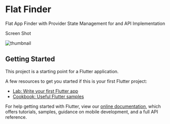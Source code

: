 # Flat Finder

Flat App Finder with Provider State Management for and API Implementation

Screen Shot 

![thumbnail](https://user-images.githubusercontent.com/63090705/124343110-453b9280-dbf3-11eb-9391-41730c208b68.png)





## Getting Started

This project is a starting point for a Flutter application.

A few resources to get you started if this is your first Flutter project:

- [Lab: Write your first Flutter app](https://flutter.dev/docs/get-started/codelab)
- [Cookbook: Useful Flutter samples](https://flutter.dev/docs/cookbook)

For help getting started with Flutter, view our
[online documentation](https://flutter.dev/docs), which offers tutorials,
samples, guidance on mobile development, and a full API reference.
